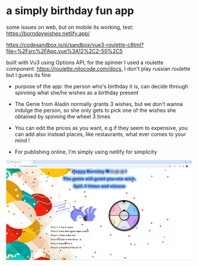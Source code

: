# a simply birthday fun app

some issues on web, but on mobile its working, test: https://borndaywishes.netlify.app/

https://codesandbox.io/p/sandbox/vue3-roulette-c8tml?file=%2Fsrc%2FApp.vue%3A12%2C2-50%2C5

built with Vu3 using Options API,
for the spinner I used a roulette component: https://roulette.nitocode.com/docs,
I don't play russian roulette but I guess its fine

* purpose of the app: the person who's birthday it is,
can decide through spinning what she/he wishes as a birthday present

* The Genie from Aladin normally grants 3 wishes, but we don't wanna indulge
the person, so she only gets to pick one of the wishes she obtained by spinning the wheel 3 times

* You can edit the prices as you want, e.g if they seem to expensive, you can add also instead
places, like restaurants, what ever comes to your mind !

* For publishing online, I'm simply using netlify for simplicity

![alt text](app-gui.png)